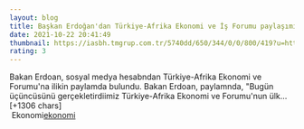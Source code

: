 ```yaml
--- 
layout: blog
title: Başkan Erdoğan'dan Türkiye-Afrika Ekonomi ve İş Forumu paylaşımı
date: 2021-10-22 20:41:49
thumbnail: https://iasbh.tmgrup.com.tr/5740dd/650/344/0/0/800/419?u=https://isbh.tmgrup.com.tr/sbh/2021/10/22/baskan-erdogandan-turkiye-afrika-ekonomi-ve-is-forumu-paylasimi-1634935256764.jpg
rating: 3
---
```

Bakan Erdoan, sosyal medya hesabndan Türkiye-Afrika Ekonomi ve Forumu'na ilikin paylamda bulundu. Bakan Erdoan, paylamnda, "Bugün üçüncüsünü gerçekletirdiimiz Türkiye-Afrika Ekonomi ve Forumu'nun ülk… [+1306 chars]</br>&nbsp;Ekonomi<a href="Ekonomi">ekonomi</a>